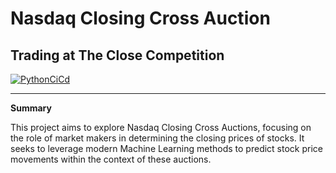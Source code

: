 # Nasdaq Closing Cross Auction
## Trading at The Close Competition


[![PythonCiCd](https://github.com/rmr327/cicd_python_template/actions/workflows/python_ci_cd.yml/badge.svg)](https://github.com/rmr327/cicd_python_template/actions/workflows/python_ci_cd.yml)

---

**Summary**

This project aims to explore Nasdaq Closing Cross Auctions, focusing on the role of market makers in determining the closing prices of stocks. It seeks to leverage modern Machine Learning methods to predict stock price movements within the context of these auctions.
